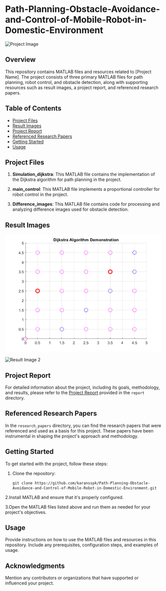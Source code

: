 # Path-Planning-Obstacle-Avoidance-and-Control-of-Mobile-Robot-in-Domestic-Environment

![Project Image](images/project_image.png)

## Overview

This repository contains MATLAB files and resources related to [Project Name]. The project consists of three primary MATLAB files for path planning, robot control, and obstacle detection, along with supporting resources such as result images, a project report, and referenced research papers.

## Table of Contents

- [Project Files](#project-files)
- [Result Images](#images)
- [Project Report](#report)
- [Referenced Research Papers](#referenced-research-papers)
- [Getting Started](#getting-started)
- [Usage](#usage)


## Project Files

1. **Simulation_dijkstra**: This MATLAB file contains the implementation of the Dijkstra algorithm for path planning in the project.

2. **main_control**: This MATLAB file implements a proportional controller for robot control in the project.

3. **Difference_images**: This MATLAB file contains code for processing and analyzing difference images used for obstacle detection.

## Result Images

![Result Image 1](https://github.com/karansspk/Path-Planning-Obstacle-Avoidance-and-Control-of-Mobile-Robot-in-Domestic-Environment/blob/main/Dijkstra_Path.png)

![Result Image 2](images/result_image_2.png)



## Project Report

For detailed information about the project, including its goals, methodology, and results, please refer to the [Project Report](https://github.com/karansspk/Path-Planning-Obstacle-Avoidance-and-Control-of-Mobile-Robot-in-Domestic-Environment/blob/main/Mobile%20Robots%20Final%20Report.pdf) provided in the `report` directory.

## Referenced Research Papers

In the `research_papers` directory, you can find the research papers that were referenced and used as a basis for this project. These papers have been instrumental in shaping the project's approach and methodology.

## Getting Started


To get started with the project, follow these steps:

1. Clone the repository:

   ```shell
   git clone https://github.com/karansspk/Path-Planning-Obstacle-Avoidance-and-Control-of-Mobile-Robot-in-Domestic-Environment.git

2.Install MATLAB and ensure that it's properly configured.

3.Open the MATLAB files listed above and run them as needed for your project's objectives.

## Usage
Provide instructions on how to use the MATLAB files and resources in this repository. Include any prerequisites, configuration steps, and examples of usage.

## Acknowledgments
Mention any contributors or organizations that have supported or influenced your project.

